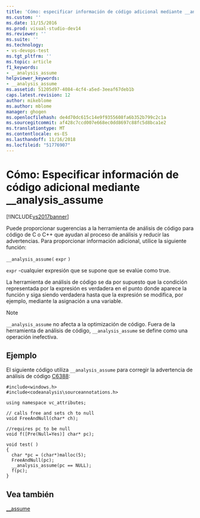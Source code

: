 ```yaml
---
title: 'Cómo: especificar información de código adicional mediante __analysis_assume | Microsoft Docs'
ms.custom: ''
ms.date: 11/15/2016
ms.prod: visual-studio-dev14
ms.reviewer: ''
ms.suite: ''
ms.technology:
- vs-devops-test
ms.tgt_pltfrm: ''
ms.topic: article
f1_keywords:
- __analysis_assume
helpviewer_keywords:
- __analysis_assume
ms.assetid: 51205d97-4084-4cf4-a5ed-3eeaf67deb1b
caps.latest.revision: 12
author: mikeblome
ms.author: mblome
manager: ghogen
ms.openlocfilehash: de4d70dc615c14e9f9355608fa6b352b799c2c1a
ms.sourcegitcommit: af428c7ccd007e668ec0dd8697c88fc5d8bca1e2
ms.translationtype: MT
ms.contentlocale: es-ES
ms.lasthandoff: 11/16/2018
ms.locfileid: "51776907"
---
```

# <a name="how-to-specify-additional-code-information-by-using-analysisassume"></a>Cómo: Especificar información de código adicional mediante __analysis_assume
[!INCLUDE[vs2017banner](../includes/vs2017banner.md)]

Puede proporcionar sugerencias a la herramienta de análisis de código para código de C o C++ que ayudan al proceso de análisis y reducir las advertencias. Para proporcionar información adicional, utilice la siguiente función:  
  
 `__analysis_assume(`  `expr`  `)`  
  
 `expr` -cualquier expresión que se supone que se evalúe como true.  
  
 La herramienta de análisis de código se da por supuesto que la condición representada por la expresión es verdadera en el punto donde aparece la función y siga siendo verdadera hasta que la expresión se modifica, por ejemplo, mediante la asignación a una variable.  
  
> [!NOTE]
>  `__analysis_assume` no afecta a la optimización de código. Fuera de la herramienta de análisis de código, `__analysis_assume` se define como una operación inefectiva.  
  
## <a name="example"></a>Ejemplo  
 El siguiente código utiliza `__analysis_assume` para corregir la advertencia de análisis de código [C6388](../code-quality/c6388.md):  
  
```  
#include<windows.h>  
#include<codeanalysis\sourceannotations.h>  
  
using namespace vc_attributes;  
  
// calls free and sets ch to null  
void FreeAndNull(char* ch);  
  
//requires pc to be null  
void f([Pre(Null=Yes)] char* pc);  
  
void test( )  
{  
  char *pc = (char*)malloc(5);  
  FreeAndNull(pc);  
  __analysis_assume(pc == NULL);   
  f(pc);  
}  
```  
  
## <a name="see-also"></a>Vea también  
 [__assume](http://msdn.microsoft.com/library/d8565123-b132-44b1-8235-5a8c8bff85a7)



